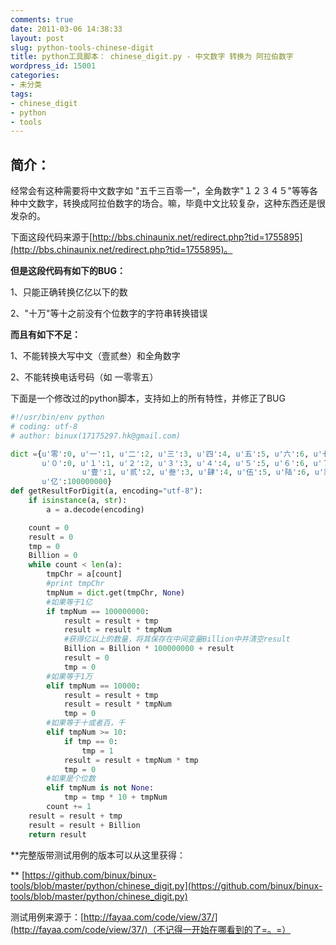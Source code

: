 ```yaml
---
comments: true
date: 2011-03-06 14:38:33
layout: post
slug: python-tools-chinese-digit
title: python工具脚本： chinese_digit.py - 中文数字 转换为 阿拉伯数字
wordpress_id: 15001
categories:
- 未分类
tags:
- chinese_digit
- python
- tools
---
```


## 简介：




经常会有这种需要将中文数字如 "五千三百零一"，全角数字"１２３４５"等等各种中文数字，转换成阿拉伯数字的场合。嘛，毕竟中文比较复杂，这种东西还是很发杂的。




下面这段代码来源于[http://bbs.chinaunix.net/redirect.php?tid=1755895](http://bbs.chinaunix.net/redirect.php?tid=1755895)。





**但是这段代码有如下的BUG：**




1、只能正确转换亿亿以下的数




2、"十万"等十之前没有个位数字的字符串转换错误




**而且有如下不足：**




1、不能转换大写中文（壹贰叁）和全角数字




2、不能转换电话号码（如 一零零五）




下面是一个修改过的python脚本，支持如上的所有特性，并修正了BUG





``` python
#!/usr/bin/env python
# coding: utf-8
# author: binux(17175297.hk@gmail.com)

dict ={u'零':0, u'一':1, u'二':2, u'三':3, u'四':4, u'五':5, u'六':6, u'七':7, u'八':8, u'九':9, u'十':10, u'百':100, u'千':1000, u'万':10000,
       u'０':0, u'１':1, u'２':2, u'３':3, u'４':4, u'５':5, u'６':6, u'７':7, u'８':8, u'９':9,
                u'壹':1, u'贰':2, u'叁':3, u'肆':4, u'伍':5, u'陆':6, u'柒':7, u'捌':8, u'玖':9, u'拾':10, u'佰':100, u'仟':1000, u'萬':10000,
       u'亿':100000000}
def getResultForDigit(a, encoding="utf-8"):
    if isinstance(a, str):
        a = a.decode(encoding)

    count = 0
    result = 0
    tmp = 0
    Billion = 0
    while count < len(a):
        tmpChr = a[count]
        #print tmpChr
        tmpNum = dict.get(tmpChr, None)
        #如果等于1亿
        if tmpNum == 100000000:
            result = result + tmp
            result = result * tmpNum
            #获得亿以上的数量，将其保存在中间变量Billion中并清空result
            Billion = Billion * 100000000 + result
            result = 0
            tmp = 0
        #如果等于1万
        elif tmpNum == 10000:
            result = result + tmp
            result = result * tmpNum
            tmp = 0
        #如果等于十或者百，千
        elif tmpNum >= 10:
            if tmp == 0:
                tmp = 1
            result = result + tmpNum * tmp
            tmp = 0
        #如果是个位数
        elif tmpNum is not None:
            tmp = tmp * 10 + tmpNum
        count += 1
    result = result + tmp
    result = result + Billion
    return result
```


**完整版带测试用例的版本可以从这里获得：




** [https://github.com/binux/binux-tools/blob/master/python/chinese_digit.py](https://github.com/binux/binux-tools/blob/master/python/chinese_digit.py)




测试用例来源于：[http://fayaa.com/code/view/37/](http://fayaa.com/code/view/37/)（不记得一开始在哪看到的了=。=）



